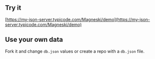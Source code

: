 ## Try it

[https://my-json-server.typicode.com/Magneski/demo](https://my-json-server.typicode.com/Magneski/demo)

## Use your own data

Fork it and change `db.json` values or create a repo with a `db.json` file.
